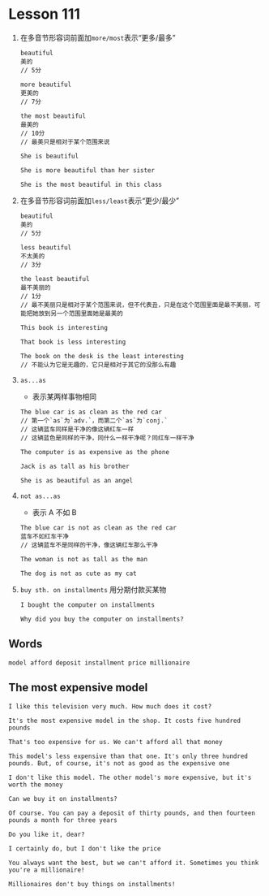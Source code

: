 # Lesson 111

1. 在多音节形容词前面加`more/most`表示“更多/最多”

   ```
   beautiful
   美的
   // 5分

   more beautiful
   更美的
   // 7分

   the most beautiful
   最美的
   // 10分
   // 最美只是相对于某个范围来说
   ```

   ```
   She is beautiful

   She is more beautiful than her sister

   She is the most beautiful in this class
   ```

2. 在多音节形容词前面加`less/least`表示“更少/最少”

   ```
   beautiful
   美的
   // 5分

   less beautiful
   不太美的
   // 3分

   the least beautiful
   最不美丽的
   // 1分
   // 最不美丽只是相对于某个范围来说，但不代表丑，只是在这个范围里面是最不美丽，可能把她放到另一个范围里面她是最美的
   ```

   ```
   This book is interesting

   That book is less interesting

   The book on the desk is the least interesting
   // 不能认为它是无趣的，它只是相对于其它的没那么有趣
   ```

3. `as...as`

   - 表示某两样事物相同

   ```
   The blue car is as clean as the red car
   // 第一个`as`为`adv.`，而第二个`as`为`conj.`
   // 这辆蓝车同样是干净的像这辆红车一样
   // 这辆蓝色是同样的干净，同什么一样干净呢？同红车一样干净

   The computer is as expensive as the phone

   Jack is as tall as his brother

   She is as beautiful as an angel
   ```

4. `not as...as`

   - 表示 A 不如 B

   ```
   The blue car is not as clean as the red car
   蓝车不如红车干净
   // 这辆蓝车不是同样的干净，像这辆红车那么干净

   The woman is not as tall as the man

   The dog is not as cute as my cat
   ```

5. `buy sth. on installments` 用分期付款买某物

   ```
   I bought the computer on installments

   Why did you buy the computer on installments?
   ```

## Words

```
model afford deposit installment price millionaire
```

## The most expensive model

```
I like this television very much. How much does it cost?

It's the most expensive model in the shop. It costs five hundred pounds

That's too expensive for us. We can't afford all that money

This model's less expensive than that one. It's only three hundred pounds. But, of course, it's not as good as the expensive one

I don't like this model. The other model's more expensive, but it's worth the money

Can we buy it on installments?

Of course. You can pay a deposit of thirty pounds, and then fourteen pounds a month for three years

Do you like it, dear?

I certainly do, but I don't like the price

You always want the best, but we can't afford it. Sometimes you think you're a millionaire!

Millionaires don't buy things on installments!
```
